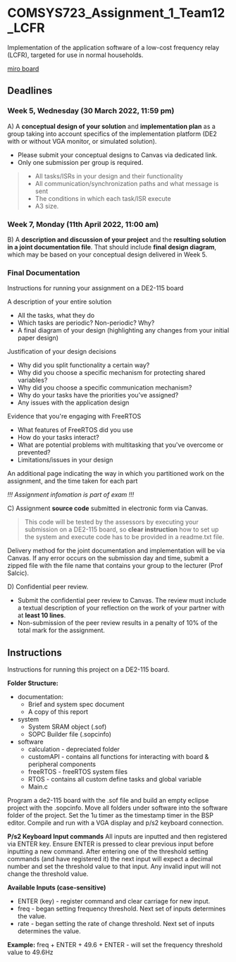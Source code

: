 # COMSYS723_Assignment_1_Team12_LCFR
Implementation of the application software of a low-cost frequency relay (LCFR), targeted for use in normal households.

[miro board](https://miro.com/app/board/uXjVOEI94zc=/)

## Deadlines

### Week 5, Wednesday (30 March 2022, 11:59 pm)
A) A **conceptual design of your solution** and **implementation plan** as a group taking into account specifics of the implementation platform (DE2 with or without VGA monitor, or simulated solution).
- Please submit your conceptual designs to Canvas via dedicated link.
- Only one submission per group is required.

> - All tasks/ISRs in your design and their functionality 
> - All communication/synchronization paths and what message is sent  
> - The conditions in which each task/ISR execute
> - A3 size.

### Week 7, Monday (11th April 2022, 11:00 am)
B) A **description and discussion of your project** and the **resulting solution in a joint documentation file**. That should include **final design diagram**, which may be based on your conceptual design delivered in Week 5.

### Final Documentation
Instructions for running your assignment on a DE2-115 board  

A description of your entire solution  
- All the tasks, what they do  
- Which tasks are periodic? Non-periodic? Why?  
- A final diagram of your design (highlighting any changes from your initial paper design) 

Justification of your design decisions  

- Why did you split functionality a certain way?  
- Why did you choose a specific mechanism for protecting shared variables?  
- Why did you choose a specific communication mechanism?  
- Why do your tasks have the priorities you’ve assigned?  
- Any issues with the application design  

Evidence that you're engaging with FreeRTOS  

- What features of FreeRTOS did you use
- How do your tasks interact?  
- What are potential problems with multitasking that you've overcome or prevented?  
- Limitations/issues in your design  

An additional page indicating the way in which you partitioned work on the assignment, and the time taken for each part

*!!! Assignment infomation is part of exam !!!*

C) Assignment **source code** submitted in electronic form via Canvas.

> This code will be tested by the assessors by executing your submission on a DE2-115 board, so **clear instruction** how to set up the system and execute code has to be provided in a readme.txt file.

Delivery method for the joint documentation and implementation will be via Canvas. If any error
occurs on the submission day and time, submit a zipped file with the file name that contains your group to
the lecturer (Prof Salcic).

D) Confidential peer review.
- Submit the confidential peer review to Canvas. The review must include a textual description of your reflection on the work of your partner with at **least 10 lines**.
- Non-submission of the peer review results in a penalty of 10% of the total mark for the assignment.

## Instructions

Instructions for running this project on a DE2-115 board.

**Folder Structure:**
- documentation:
  - Brief and system spec document
  - A copy of this report
- system
  - System SRAM object (.sof)
  - SOPC Builder file (.sopcinfo)
- software
  - calculation - depreciated folder
  - customAPI - contains all functions for interacting with board & peripheral components
  - freeRTOS - freeRTOS system files
  - RTOS - contains all custom define tasks and global variable
  - Main.c

Program a de2-115 board with the .sof file and build an empty eclipse project with the .sopcinfo. Move all folders under software into the software folder of the project. Set the 1u timer as the timestamp timer in the BSP editor. Compile and run with a VGA display and p/s2 keyboard connection.

**P/s2 Keyboard Input commands**
All inputs are inputted and then registered via ENTER key. Ensure ENTER is pressed to clear previous input before inputting a new command. After entering one of the threshold setting commands (and have registered it) the next input will expect a decimal number and set the threshold value to that input. Any invalid input will not change the threshold value.

**Available Inputs (case-sensitive)**
- ENTER (key) - register command and clear carriage for new input.
- freq - began setting frequency threshold. Next set of inputs determines the value.
- rate - began setting the rate of change threshold. Next set of inputs determines the value.

**Example:**
freq + ENTER + 49.6 + ENTER - will set the frequency threshold value to 49.6Hz

